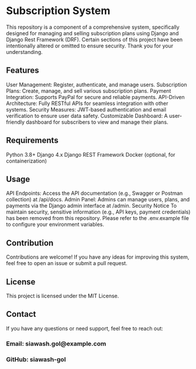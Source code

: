 <h1>Subscription System</h1>
This repository is a component of a comprehensive system, specifically designed for managing and selling subscription plans using Django and Django Rest Framework (DRF). Certain sections of this project have been intentionally altered or omitted to ensure security. Thank you for your understanding.</br>

<h2>Features</h2>
User Management: Register, authenticate, and manage users.
Subscription Plans: Create, manage, and sell various subscription plans.
Payment Integration: Supports PayPal for secure and reliable payments.
API-Driven Architecture: Fully RESTful APIs for seamless integration with other systems.
Security Measures: JWT-based authentication and email verification to ensure user data safety.
Customizable Dashboard: A user-friendly dashboard for subscribers to view and manage their plans.</br>

<h2>Requirements</h2>
Python 3.8+</b1>
Django 4.x</b1>
Django REST Framework</b1>
Docker (optional, for containerization)</b1>

<h2>Usage</h2>
API Endpoints: Access the API documentation (e.g., Swagger or Postman collection) at /api/docs.
Admin Panel: Admins can manage users, plans, and payments via the Django admin interface at /admin.
Security Notice
To maintain security, sensitive information (e.g., API keys, payment credentials) has been removed from this repository. Please refer to the .env.example file to configure your environment variables.</br>

<h2>Contribution</h2>
Contributions are welcome! If you have any ideas for improving this system, feel free to open an issue or submit a pull request.</br>

<h2>License</h2>
This project is licensed under the MIT License.

<h2>Contact</h2>
If you have any questions or need support, feel free to reach out:</br>

<h3>Email: siawash.gol@example.com</h3>
<h3>GitHub: siawash-gol</h3>